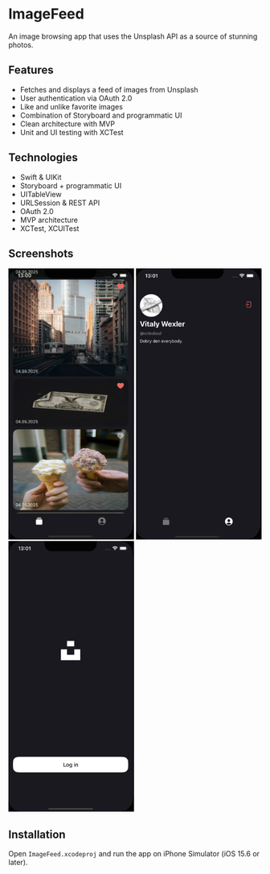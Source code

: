 # ImageFeed

An image browsing app that uses the Unsplash API as a source of stunning photos.

## Features
- Fetches and displays a feed of images from Unsplash
- User authentication via OAuth 2.0
- Like and unlike favorite images
- Combination of Storyboard and programmatic UI
- Clean architecture with MVP
- Unit and UI testing with XCTest

## Technologies
- Swift & UIKit
- Storyboard + programmatic UI
- UITableView
- URLSession & REST API
- OAuth 2.0
- MVP architecture
- XCTest, XCUITest

## Screenshots
<img src="Screenshots/4.png" width="250"> <img src="Screenshots/5.png" width="250"> <img src="Screenshots/6.png" width="250">

## Installation
Open `ImageFeed.xcodeproj` and run the app on iPhone Simulator (iOS 15.6 or later).
